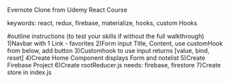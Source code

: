 Evernote Clone from Udemy React Course

keywords: react, redux, firebase, materialize, hooks, custom Hooks

#outline instructions (to test your skills if without the full walkthrough) 
  1)Navbar with 1 Link - favorites
  2)Form input
    Title, Content, use customHook from below, add button
  3)Customhook to use input
    returns [value, bind, reset]
  4)Create Home Component
    displays Form and notelist
  5)Create Firebase Project
  6)Create rootReducer.js
    needs: firebase, firestore
  7)Create store in index.js
    
